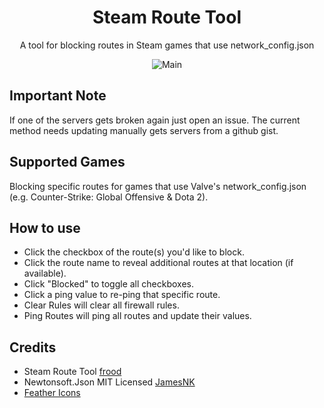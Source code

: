 <div align="center">

# Steam Route Tool
A tool for blocking routes in Steam games that use network_config.json

</div>
<div align="center">

![Main](https://i.imgur.com/WQD294M.png)

</div>

## Important Note
If one of the servers gets broken again just open an issue. The current method needs updating manually gets servers from a github gist.
## Supported Games
Blocking specific routes for games that use Valve's network_config.json (e.g. Counter-Strike: Global Offensive & Dota 2).

## How to use
* Click the checkbox of the route(s) you'd like to block.
* Click the route name to reveal additional routes at that location (if available).
* Click "Blocked" to toggle all checkboxes.
* Click a ping value to re-ping that specific route.
* Clear Rules will clear all firewall rules.
* Ping Routes will ping all routes and update their values.


## Credits
- Steam Route Tool [frood](https://github.com/dfrood)
- Newtonsoft.Json MIT Licensed [JamesNK](https://github.com/JamesNK/)
- [Feather Icons](https://github.com/feathericons/feather#feather)
